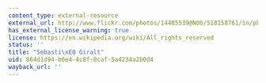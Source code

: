 ```yaml
---
content_type: external-resource
external_url: http://www.flickr.com/photos/14485539@N00/518158761/in/photolist-MMGxK-7hcx1q-5Y3iHQ-5XY3ov-Ej4Mk-S9wv-eb9LnE-eb9LA7-6ctqLz
has_external_license_warning: true
license: https://en.wikipedia.org/wiki/All_rights_reserved
status: ''
title: "Sebasti\xE0 Giralt"
uid: 864d1d94-b6e4-4c8f-8caf-5a4234a2b0d4
wayback_url: ''
---
```

